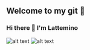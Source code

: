## Welcome to my git 🙌

### Hi there 🤗 I'm Lattemino 

![alt text](https://media.giphy.com/media/djRJNZqj508sE/giphy.gif) ![alt text](https://media.giphy.com/media/3oriO6qJiXajN0TyDu/giphy.gif) 
